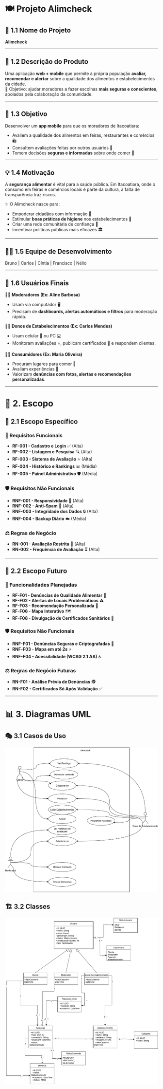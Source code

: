 # 🍽️ **Projeto Alimcheck**

## 📌 1.1 Nome do Projeto  
**Alimcheck**

---

## 📖 1.2 Descrição do Produto  
Uma aplicação **web + mobile** que permite à própria população **avaliar, recomendar e alertar** sobre a qualidade dos alimentos e estabelecimentos da cidade.  
🎯 Objetivo: ajudar moradores a fazer escolhas **mais seguras e conscientes**, apoiados pela colaboração da comunidade.

---

## 🎯 1.3 Objetivo  
Desenvolver um **app mobile** para que os moradores de Itacoatiara:  
- Avaliem a qualidade dos alimentos em feiras, restaurantes e comércios 🛍️  
- Consultem avaliações feitas por outros usuários 👥  
- Tomem decisões **seguras e informadas** sobre onde comer 🍲  

---

## 💡 1.4 Motivação  
A **segurança alimentar** é vital para a saúde pública. Em Itacoatiara, onde o consumo em feiras e comércios locais é parte da cultura, a falta de transparência traz riscos.  

✨ O Alimcheck nasce para:  
- Empoderar cidadãos com informação 📢  
- Estimular **boas práticas de higiene** nos estabelecimentos 🧼  
- Criar uma rede comunitária de confiança 🤝  
- Incentivar políticas públicas mais eficazes 🏛️  

---

## 👩‍💻 1.5 Equipe de Desenvolvimento  
Bruno | Carlos | Cíntia | Francisco | Nélio  

---

## 👥 1.6 Usuários Finais

**👩‍💼 Moderadores (Ex: Aline Barbosa)**  
- Usam via computador 🖥️  
- Precisam de **dashboards, alertas automáticos e filtros** para moderação rápida.  

**👨‍🍳 Donos de Estabelecimentos (Ex: Carlos Mendes)**  
- Usam celular 📱 ou PC 💻  
- Monitoram avaliações ⭐, publicam certificados 📜 e respondem clientes.  

**👩‍🏫 Consumidores (Ex: Maria Oliveira)**  
- Procuram lugares para comer 🥗  
- Avaliam experiências 📝  
- Valorizam **denúncias com fotos, alertas e recomendações personalizadas**.  

---

# 🎯 2. Escopo

## 🚀 2.1 Escopo Específico

### 🔑 Requisitos Funcionais  
- **RF-001 - Cadastro e Login** ✅ (Alta)  
- **RF-002 - Listagem e Pesquisa** 🔍 (Alta)  
- **RF-003 - Sistema de Avaliação** ⭐ (Alta)  
- **RF-004 - Histórico e Rankings** 📊 (Média)  
- **RF-005 - Painel Administrativo** 🛡️ (Média)  

### 🛡️ Requisitos Não Funcionais  
- **RNF-001 - Responsividade** 📱 (Alta)  
- **RNF-002 - Anti-Spam** 🚫 (Alta)  
- **RNF-003 - Integridade dos Dados** 🔒 (Alta)  
- **RNF-004 - Backup Diário** ☁️ (Média)  

### ⚖️ Regras de Negócio  
- **RN-001 - Avaliação Restrita** 🔑 (Alta)  
- **RN-002 - Frequência de Avaliação** ⏳ (Alta)  

---

## 🌟 2.2 Escopo Futuro  

### 🔮 Funcionalidades Planejadas  
- **RF-F01 - Denúncias de Qualidade Alimentar** 🚨  
- **RF-F02 - Alertas de Locais Problemáticos** ⚠️  
- **RF-F03 - Recomendação Personalizada** 🤖  
- **RF-F06 - Mapa Interativo** 🗺️  
- **RF-F08 - Divulgação de Certificados Sanitários** 📜  

### 🛡️ Requisitos Não Funcionais  
- **RNF-F01 - Denúncias Seguras e Criptografadas** 🔐  
- **RNF-F03 - Mapa em até 2s** ⚡  
- **RNF-F04 - Acessibilidade (WCAG 2.1 AA)** ♿  

### ⚖️ Regras de Negócio Futuras  
- **RN-F01 - Análise Prévia de Denúncias** 🕵️  
- **RN-F02 - Certificados Só Após Validação** ✅  

---

# 📊 3. Diagramas UML  

## 🎭 3.1 Casos de Uso  
![Diagrama de Caso de Uso](UML/Caso%20de%20uso.drawio.png)

## 🏗️ 3.2 Classes  
![Diagrama de Classes](UML/UML%20Classes.png)
